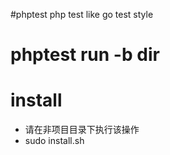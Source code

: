 #phptest
php test like go test style 
# phptest run -b dir


# install 
- 请在非项目目录下执行该操作
- sudo install.sh

